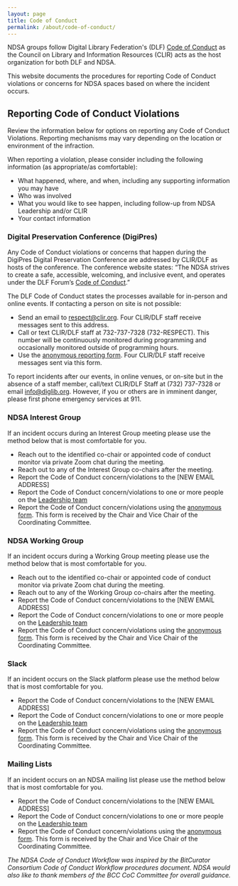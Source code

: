 ```yaml
---
layout: page
title: Code of Conduct
permalink: /about/code-of-conduct/
---
```


NDSA groups follow Digital Library Federation's (DLF) [Code of Conduct](https://www.diglib.org/about/code-of-conduct/) as the Council on Library and Information Resources (CLIR) acts as the host organization for both DLF and NDSA.  

This website documents the procedures for reporting Code of Conduct violations or concerns for NDSA spaces based on where the incident occurs. 


## Reporting Code of Conduct Violations
Review the information below for options on reporting any Code of Conduct Violations.  Reporting mechanisms may vary depending on the location or environment of the infraction.  

When reporting a violation, please consider including the following information (as appropriate/as comfortable):
- What happened, where, and when, including any supporting information you may have
- Who was involved
- What you would like to see happen, including follow-up from NDSA Leadership and/or CLIR
- Your contact information


### Digital Preservation Conference (DigiPres)
Any Code of Conduct violations or concerns that happen during the DigiPres Digital Preservation Conference are addressed by CLIR/DLF as hosts of the conference.  The conference website states: “The NDSA strives to create a safe, accessible, welcoming, and inclusive event, and operates under the DLF Forum’s [Code of Conduct](https://www.diglib.org/about/code-of-conduct/).”

The DLF Code of Conduct states the processes available for in-person and online events.  If contacting a person on site is not possible:
- Send an email to respect@clir.org. Four CLIR/DLF staff receive messages sent to this address.
- Call or text CLIR/DLF staff at 732-737-7328 (732-RESPECT). This number will be continuously monitored during programming and occasionally monitored outside of programming hours.
- Use the [anonymous reporting form](https://www.diglib.org/dlf-code-of-conduct-reporting-form/). Four CLIR/DLF staff receive messages sent via this form.

To report incidents after our events, in online venues, or on-site but in the absence of a staff member, call/text CLIR/DLF Staff at (732) 737-7328 or email info@diglib.org. However, if you or others are in imminent danger, please first phone emergency services at 911.


### NDSA Interest Group
If an incident occurs during an Interest Group meeting please use the method below that is most comfortable for you. 
- Reach out to the identified co-chair or appointed code of conduct monitor via private Zoom chat during the meeting.
- Reach out to any of the Interest Group co-chairs after the meeting.
- Report the Code of Conduct concern/violations to the [NEW EMAIL ADDRESS] 
- Report the Code of Conduct concern/violations to one or more people on the [Leadership team](https://ndsa.org/about/leadership/)
- Report the Code of Conduct concern/violations using the [anonymous form](https://forms.gle/73TPEDDfUjSd3aXC6).  This form is received by the Chair and Vice Chair of the Coordinating Committee.


### NDSA Working Group
If an incident occurs during a Working Group meeting please use the method below that is most comfortable for you. 
- Reach out to the identified co-chair or appointed code of conduct monitor via private Zoom chat during the meeting.
- Reach out to any of the Working Group co-chairs after the meeting.
- Report the Code of Conduct concern/violations to the [NEW EMAIL ADDRESS] 
- Report the Code of Conduct concern/violations to one or more people on the [Leadership team](https://ndsa.org/about/leadership/)
- Report the Code of Conduct concern/violations using the [anonymous form](https://forms.gle/73TPEDDfUjSd3aXC6).  This form is received by the Chair and Vice Chair of the Coordinating Committee.


### Slack
If an incident occurs on the Slack platform please use the method below that is most comfortable for you. 
- Report the Code of Conduct concern/violations to the [NEW EMAIL ADDRESS] 
- Report the Code of Conduct concern/violations to one or more people on the [Leadership team](https://ndsa.org/about/leadership/)
- Report the Code of Conduct concern/violations using the [anonymous form](https://forms.gle/73TPEDDfUjSd3aXC6).  This form is received by the Chair and Vice Chair of the Coordinating Committee.


### Mailing Lists
If an incident occurs on an NDSA mailing list please use the method below that is most comfortable for you. 
- Report the Code of Conduct concern/violations to the [NEW EMAIL ADDRESS] 
- Report the Code of Conduct concern/violations to one or more people on the [Leadership team](https://ndsa.org/about/leadership/)
- Report the Code of Conduct concern/violations using the [anonymous form](https://forms.gle/73TPEDDfUjSd3aXC6).  This form is received by the Chair and Vice Chair of the Coordinating Committee.


*The NDSA Code of Conduct Workflow was inspired by the BitCurator Consortium Code of Conduct Workflow procedures document. NDSA would also like to thank members of the BCC CoC Committee for overall guidance.* 